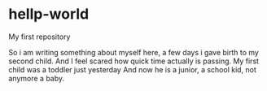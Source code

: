 # hellp-world
My first repository

So i am writing something about myself here, a few days i gave birth to my second child.
And I feel scared how quick time actually is passing. My first child was a toddler just yesterday
And now he is a junior, a school kid, not anymore a baby. 
